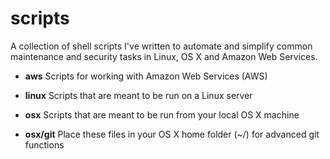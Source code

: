 scripts
=======

A collection of shell scripts I've written to automate and simplify common maintenance and security tasks in Linux, OS X and Amazon Web Services.

- **aws** Scripts for working with Amazon Web Services (AWS)

- **linux** Scripts that are meant to be run on a Linux server

- **osx** Scripts that are meant to be run from your local OS X machine

- **osx/git** Place these files in your OS X home folder (~/) for advanced git functions